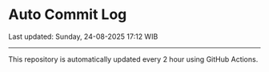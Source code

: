 # Auto Commit Log

Last updated: Sunday, 24-08-2025 17:12 WIB

---

This repository is automatically updated every 2 hour using GitHub Actions.
